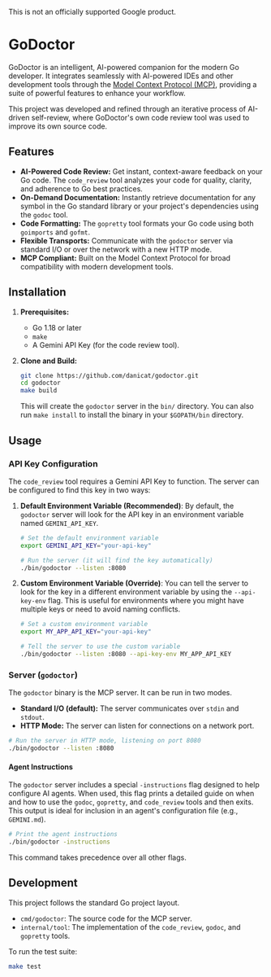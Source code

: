This is not an officially supported Google product.

# GoDoctor

GoDoctor is an intelligent, AI-powered companion for the modern Go developer. It integrates seamlessly with AI-powered IDEs and other development tools through the [Model Context Protocol (MCP)](https://modelcontextprotocol.io/), providing a suite of powerful features to enhance your workflow.

This project was developed and refined through an iterative process of AI-driven self-review, where GoDoctor's own code review tool was used to improve its own source code.

## Features

*   **AI-Powered Code Review:** Get instant, context-aware feedback on your Go code. The `code_review` tool analyzes your code for quality, clarity, and adherence to Go best practices.
*   **On-Demand Documentation:** Instantly retrieve documentation for any symbol in the Go standard library or your project's dependencies using the `godoc` tool.
*   **Code Formatting:** The `gopretty` tool formats your Go code using both `goimports` and `gofmt`.
*   **Flexible Transports:** Communicate with the `godoctor` server via standard I/O or over the network with a new HTTP mode.
*   **MCP Compliant:** Built on the Model Context Protocol for broad compatibility with modern development tools.

## Installation

1.  **Prerequisites:**
    *   Go 1.18 or later
    *   `make`
    *   A Gemini API Key (for the code review tool).

2.  **Clone and Build:**
    ```bash
    git clone https://github.com/danicat/godoctor.git
    cd godoctor
    make build
    ```
    This will create the `godoctor` server in the `bin/` directory. You can also run `make install` to install the binary in your `$GOPATH/bin` directory.

## Usage

### API Key Configuration

The `code_review` tool requires a Gemini API Key to function. The server can be configured to find this key in two ways:

1.  **Default Environment Variable (Recommended)**: By default, the `godoctor` server will look for the API key in an environment variable named `GEMINI_API_KEY`.

    ```bash
    # Set the default environment variable
    export GEMINI_API_KEY="your-api-key"

    # Run the server (it will find the key automatically)
    ./bin/godoctor --listen :8080
    ```

2.  **Custom Environment Variable (Override)**: You can tell the server to look for the key in a different environment variable by using the `--api-key-env` flag. This is useful for environments where you might have multiple keys or need to avoid naming conflicts.

    ```bash
    # Set a custom environment variable
    export MY_APP_API_KEY="your-api-key"

    # Tell the server to use the custom variable
    ./bin/godoctor --listen :8080 --api-key-env MY_APP_API_KEY
    ```

### Server (`godoctor`)

The `godoctor` binary is the MCP server. It can be run in two modes.

*   **Standard I/O (default):** The server communicates over `stdin` and `stdout`.
*   **HTTP Mode:** The server can listen for connections on a network port.

```bash
# Run the server in HTTP mode, listening on port 8080
./bin/godoctor --listen :8080
```

#### Agent Instructions

The `godoctor` server includes a special `-instructions` flag designed to help configure AI agents. When used, this flag prints a detailed guide on when and how to use the `godoc`, `gopretty`, and `code_review` tools and then exits. This output is ideal for inclusion in an agent's configuration file (e.g., `GEMINI.md`).

```bash
# Print the agent instructions
./bin/godoctor -instructions
```
This command takes precedence over all other flags.

## Development

This project follows the standard Go project layout.

*   `cmd/godoctor`: The source code for the MCP server.
*   `internal/tool`: The implementation of the `code_review`, `godoc`, and `gopretty` tools.

To run the test suite:

```bash
make test
```